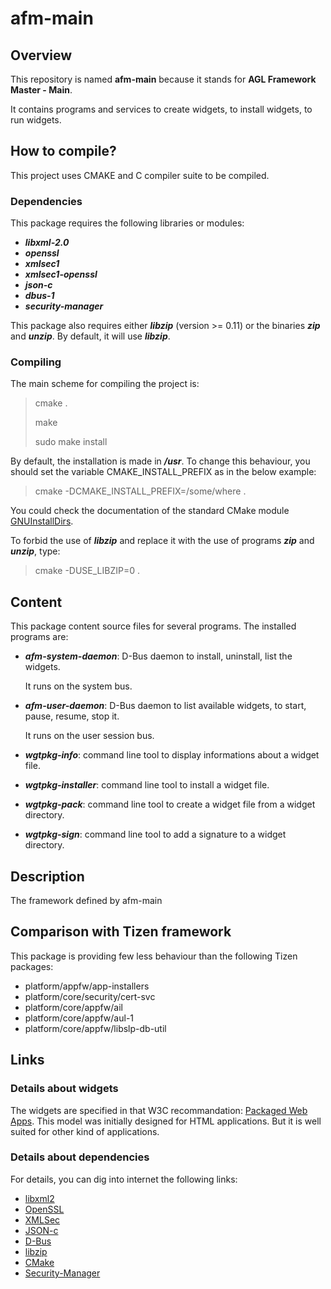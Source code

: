 # afm-main

## Overview

This repository is named **afm-main** because
it stands for **AGL Framework Master - Main**.

It contains programs and services to create widgets,
to install widgets, to run widgets.

## How to compile?

This project uses CMAKE and C compiler suite to be compiled.

### Dependencies

This package requires the following libraries or modules:

- ***libxml-2.0***
- ***openssl***
- ***xmlsec1***
- ***xmlsec1-openssl***
- ***json-c***
- ***dbus-1***
- ***security-manager***

This package also requires either ***libzip*** (version >= 0.11) 
or the binaries ***zip*** and ***unzip***. By default, it will
use ***libzip***.

### Compiling

The main scheme for compiling the project is:

> cmake .
> 
> make
> 
> sudo make install

By default, the installation is made in ***/usr***.
To change this behaviour, you should set the variable
CMAKE_INSTALL_PREFIX as in the below example:

> cmake -DCMAKE_INSTALL_PREFIX=/some/where .

You could check the documentation of the standard CMake module 
[GNUInstallDirs](https://cmake.org/cmake/help/v3.4/module/GNUInstallDirs.html).

To forbid the use of ***libzip*** and replace it with the
use of programs ***zip*** and ***unzip***, type:

> cmake -DUSE_LIBZIP=0 .

## Content

This package content source files for several programs.
The installed programs are:

- ***afm-system-daemon***: D-Bus daemon to install,
  uninstall, list the widgets.

  It runs on the system bus.

- ***afm-user-daemon***: D-Bus daemon to list
  available widgets, to start, pause, resume, stop it.

  It runs on the user session bus.

- ***wgtpkg-info***: command line tool to display
  informations about a widget file.

- ***wgtpkg-installer***: command line tool to
  install a widget file.

- ***wgtpkg-pack***: command line tool to create
  a widget file from a widget directory.

- ***wgtpkg-sign***: command line tool to add a signature
  to a widget directory.

## Description

The framework defined by afm-main 

## Comparison with Tizen framework

This package is providing few less behaviour than
the following Tizen packages:

- platform/appfw/app-installers
- platform/core/security/cert-svc
- platform/core/appfw/ail
- platform/core/appfw/aul-1
- platform/core/appfw/libslp-db-util

## Links

### Details about widgets

The widgets are specified in that W3C recommandation: 
[Packaged Web Apps](http://www.w3.org/TR/widgets).
This model was initially designed for HTML applications.
But it is well suited for other kind of applications.

### Details about dependencies

For details, you can dig into internet the following links:

- [libxml2](http://xmlsoft.org/html/index.html)
- [OpenSSL](https://www.openssl.org)
- [XMLSec](https://www.aleksey.com/xmlsec)
- [JSON-c](https://github.com/json-c/json-c)
- [D-Bus](http://www.freedesktop.org/wiki/Software/dbus)
- [libzip](http://www.nih.at/libzip)
- [CMake](https://cmake.org)
- [Security-Manager](https://wiki.tizen.org/wiki/Security/Tizen_3.X_Security_Manager)

